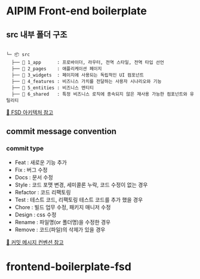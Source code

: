 # AIPIM Front-end boilerplate

## src 내부 폴더 구조

```

└─ 📦 src
  ├── 📂 1_app      : 프로바이더, 라우터, 전역 스타일, 전역 타입 선언
  ├── 📂 2_pages    : 애플리케이션 페이지
  ├── 📂 3_widgets  : 페이지에 사용되는 독립적인 UI 컴포넌트
  ├── 📂 4_features : 비즈니스 가치를 전달하는 사용자 시나리오와 기능
  ├── 📂 5_entities : 비즈니스 엔티티
  ├── 📂 6_shared   : 특정 비즈니스 로직에 종속되지 않은 재사용 가능한 컴포넌트와 유틸리티
```

[🔗 FSD 아키텍처 참고](https://emewjin.github.io/feature-sliced-design/)

## commit message convention

### commit type

- Feat : 새로운 기능 추가
- Fix : 버그 수정
- Docs : 문서 수정
- Style : 코드 포맷 변경, 세미콜론 누락, 코드 수정이 없는 경우
- Refactor : 코드 리팩토링
- Test : 테스트 코드, 리팩토링 테스트 코드를 추가 했을 경우
- Chore : 빌드 업무 수정, 패키지 매니저 수정
- Design : css 수정
- Rename : 파일명(or 폴더명)을 수정한 경우
- Remove : 코드(파일)의 삭제가 있을 경우

[🔗 커밋 메시지 컨벤션 참고](https://doublesprogramming.tistory.com/256)
# frontend-boilerplate-fsd
